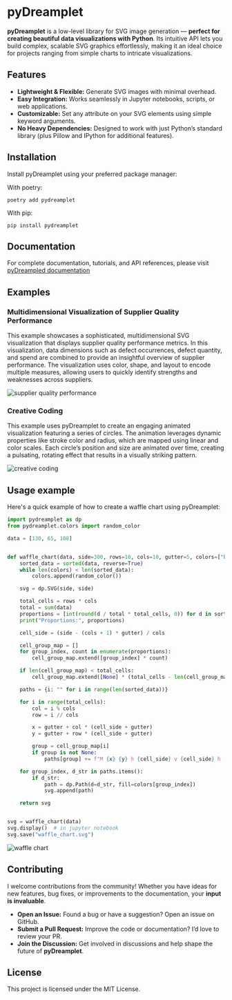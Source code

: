 # pyDreamplet

**pyDreamplet** is a low-level library for SVG image generation — **perfect for creating beautiful data visualizations with Python**. Its intuitive API lets you build complex, scalable SVG graphics effortlessly, making it an ideal choice for projects ranging from simple charts to intricate visualizations.

## Features

- **Lightweight & Flexible:** Generate SVG images with minimal overhead.
- **Easy Integration:** Works seamlessly in Jupyter notebooks, scripts, or web applications.
- **Customizable:** Set any attribute on your SVG elements using simple keyword arguments.
- **No Heavy Dependencies:** Designed to work with just Python’s standard library (plus Pillow and IPython for additional features).

## Installation

Install pyDreamplet using your preferred package manager:

With poetry:

```schell
poetry add pydreamplet
```

With pip:

```schell
pip install pydreamplet
```

## Documentation

For complete documentation, tutorials, and API references, please visit [pyDreampled documentation](https://marepilc.github.io/pydreamplet/)

## Examples

### Multidimensional Visualization of Supplier Quality Performance

This example showcases a sophisticated, multidimensional SVG visualization that displays supplier quality performance metrics. In this visualization, data dimensions such as defect occurrences, defect quantity, and spend are combined to provide an insightful overview of supplier performance. The visualization uses color, shape, and layout to encode multiple measures, allowing users to quickly identify strengths and weaknesses across suppliers.

![supplier quality performance](https://raw.githubusercontent.com/marepilc/pydreamplet/794fa89bf4d11f270c9f08dbd9ab20b50444203c/docs/assets/readme/readme_demo_01.svg)

### Creative Coding

This example uses pyDreamplet to create an engaging animated visualization featuring a series of circles. The animation leverages dynamic properties like stroke color and radius, which are mapped using linear and color scales. Each circle’s position and size are animated over time, creating a pulsating, rotating effect that results in a visually striking pattern.

![creative coding](https://raw.githubusercontent.com/marepilc/pydreamplet/794fa89bf4d11f270c9f08dbd9ab20b50444203c/docs/getting_started/assets/getting_started_img_02.svg)

## Usage example

Here's a quick example of how to create a waffle chart using pyDreamplet:

```python
import pydreamplet as dp
from pydreamplet.colors import random_color

data = [130, 65, 108]


def waffle_chart(data, side=300, rows=10, cols=10, gutter=5, colors=["blue"]):
    sorted_data = sorted(data, reverse=True)
    while len(colors) < len(sorted_data):
        colors.append(random_color())

    svg = dp.SVG(side, side)

    total_cells = rows * cols
    total = sum(data)
    proportions = [int(round(d / total * total_cells, 0)) for d in sorted_data]
    print("Proportions:", proportions)

    cell_side = (side - (cols + 1) * gutter) / cols

    cell_group_map = []
    for group_index, count in enumerate(proportions):
        cell_group_map.extend([group_index] * count)

    if len(cell_group_map) < total_cells:
        cell_group_map.extend([None] * (total_cells - len(cell_group_map)))

    paths = {i: "" for i in range(len(sorted_data))}

    for i in range(total_cells):
        col = i % cols
        row = i // cols

        x = gutter + col * (cell_side + gutter)
        y = gutter + row * (cell_side + gutter)

        group = cell_group_map[i]
        if group is not None:
            paths[group] += f"M {x} {y} h {cell_side} v {cell_side} h -{cell_side} Z "

    for group_index, d_str in paths.items():
        if d_str:
            path = dp.Path(d=d_str, fill=colors[group_index])
            svg.append(path)

    return svg


svg = waffle_chart(data)
svg.display()  # in jupyter notebook
svg.save("waffle_chart.svg")
```

![waffle chart](https://raw.githubusercontent.com/marepilc/pydreamplet/794fa89bf4d11f270c9f08dbd9ab20b50444203c/docs/blog/posts/assets/waffle_chart/waffle_chart.svg)
## Contributing

I welcome contributions from the community! Whether you have ideas for new features, bug fixes, or improvements to the documentation, your **input is invaluable**.

- **Open an Issue:** Found a bug or have a suggestion? Open an issue on GitHub.
- **Submit a Pull Request:** Improve the code or documentation? I’d love to review your PR.
- **Join the Discussion:** Get involved in discussions and help shape the future of **pyDreamplet**.

## License

This project is licensed under the MIT License.